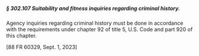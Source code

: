 ##### § 302.107 Suitability and fitness inquiries regarding criminal history. #####

Agency inquiries regarding criminal history must be done in accordance with the requirements under chapter 92 of title 5, U.S. Code and part 920 of this chapter.

[88 FR 60329, Sept. 1, 2023]